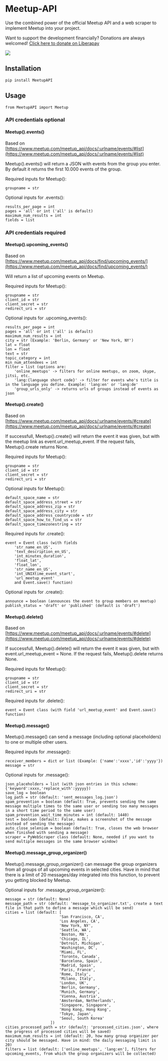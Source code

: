 # Meetup-API
Use the combined power of the official Meetup API and a web scraper to implement Meetup into your project.

Want to support the development financially? Donations are always welcomed! 
[Click here to donate on Liberapay](https://liberapay.com/marcoEDU)

[<img src="http://img.shields.io/liberapay/receives/marcoEDU.svg?logo=liberapay">](https://liberapay.com/marcoEDU)

## Installation

```
pip install MeetupAPI
```

## Usage

```
from MeetupAPI import Meetup
```

### API credentials optional

#### Meetup().events()

Based on [https://www.meetup.com/meetup_api/docs/:urlname/events/#list](https://www.meetup.com/meetup_api/docs/:urlname/events/#list)

Meetup().events() will return a JSON with events from the group you enter. By default it returns the first 10.000 events of the group.

Required inputs for Meetup():
```
groupname = str
```

Optional inputs for .events():
```
results_per_page = int
pages = 'all' or int ('all' is default)
maximum_num_results = int
fields = list
```

### API credentials required

#### Meetup().upcoming_events()

Based on [https://www.meetup.com/meetup_api/docs/find/upcoming_events/](https://www.meetup.com/meetup_api/docs/find/upcoming_events/)

Will return a list of upcoming events on Meetup.

Required inputs for Meetup():
```
groupname = str
client_id = str
client_secret = str
redirect_uri = str
```

Optional inputs for .upcoming_events():
```
results_per_page = int
pages = 'all' or int ('all' is default)
maximum_num_results = int
city = str (Example: 'Berlin, Germany' or 'New York, NY')
lat = float
lon = float
text = str
topic_category = int
min_num_attendees = int
filter = list (options are: 
    'online_meetups' -> filters for online meetups, on zoom, skype, jitsi, etc.
    'lang:{language short code}' -> filter for events who's title is in the language you define. Example: 'lang:en' or 'lang:de'
    'group_urls_only' -> returns urls of groups instead of events as json
```

#### Meetup().create()

Based on [https://www.meetup.com/meetup_api/docs/:urlname/events/#create](https://www.meetup.com/meetup_api/docs/:urlname/events/#create)

If successfull, Meetup().create() will return the event it was given, but with the meetup link as event.url_meetup_event.
If the request fails, Meetup().create returns None.

Required inputs for Meetup():
```
groupname = str
client_id = str
client_secret = str
redirect_uri = str
```

Optional inputs for Meetup():
```
default_space_name = str
default_space_address_street = str
default_space_address_zip = str
default_space_address_city = str
default_space_address_countrycode = str
default_space_how_to_find_us = str
default_space_timezonestring = str
```

Required inputs for .create():
```
event = Event class (with fields 
    'str_name_en_US',
    'text_description_en_US',
    'int_minutes_duration',
    'float_lat',
    'float_lon',
    'str_name_en_US',
    'int_UNIXtime_event_start',
    'url_meetup_event' 
    and Event.save() function)
```

Optional inputs for .create():
```
announce = boolean (announces the event to group members on meetup)
publish_status = 'draft' or 'published' (default is 'draft')
```


#### Meetup().delete()

Based on [https://www.meetup.com/meetup_api/docs/:urlname/events/#delete](https://www.meetup.com/meetup_api/docs/:urlname/events/#delete)

If successfull, Meetup().delete() will return the event it was given, but with event.url_meetup_event = None.
If the request fails, Meetup().delete returns None.

Required inputs for Meetup():
```
groupname = str
client_id = str
client_secret = str
redirect_uri = str
```

Required inputs for .delete():
```
event = Event class (with field 'url_meetup_event' and Event.save() function)
```


#### Meetup().message()

Meetup().message() can send a message (including optional placeholders) to one or multiple other users.

Required inputs for .message():
```
receiver_members = dict or list (Example: {'name':'xxxx','id':'yyyy'})
message = str
```

Optional inputs for .message():
```
json_placeholders = list (with json entries in this scheme: {'keyword':xxxx,'replace_with':yyyyy})
save_log = boolean
log_path = str (default: 'sent_messages_log.json')
spam_prevention = boolean (default: True, prevents sending the same message multiple times to the same user or sending too many messages in a short time period to the same user)
spam_prevention_wait_time_minutes = int (default: 1440)
test = boolean (default: False, makes a screenshot of the message instead of sending the message)
auto_close_selenium = boolean (default: True, closes the web browser when finished with sending a message)
scraper = PyWebScraper class (default: None, needed if you want to send multiple messages in the same browser window)
```


#### Meetup().message_group_organizer()

Meetup().message_group_organizer() can message the group organizers from all groups of all upcoming events in selected cities. Have in mind that there is a limit of 20 messages/day integrated into this function, to prevent you getting blocked by Meetup.

Optional inputs for .message_group_organizer():
```
message = str (default: None)
message_path = str (default: 'message_to_organizer.txt', create a text file in that path to define a message which will be send)
cities = list (default: [
                        'San Francisco, CA',
                        'Los Angeles, CA',
                        'New York, NY',
                        'Seattle, WA',
                        'Boston, MA',
                        'Chicago, IL',
                        'Detroit, Michigan',
                        'Washington, DC',
                        'Miami, FL',
                        'Toronto, Canada',
                        'Barcelona, Spain',
                        'Madrid, Spain',
                        'Paris, France',
                        'Rome, Italy',
                        'Milano, Italy',
                        'London, UK',
                        'Berlin, Germany',
                        'Munich, Germany',
                        'Vienna, Austria',
                        'Amsterdam, Netherlands',
                        'Singapore, Singapore',
                        'Hong Kong, Hong Kong',
                        'Tokyo, Japan',
                        'Seoul, South Korea'
                    ])
cities_processed_path = str (default: 'processed_cities.json', where the progress of processed cities will be saved)
maximum_num_results = int (default: 20, how many group organizer per city should be messaged. Have in mind: the daily messaging limit is 20)
filters = list (default: ['online_meetups', 'lang:en'], filters for upcoming_events, from which the group organizers will be collected)
```